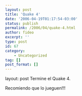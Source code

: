 ```yaml
---
layout: post
title: 'Quake 4'
date: '2006-04-19T01:17:54-03:00'
status: publish
permalink: /2006/04/quake-4.html
author: fideo
excerpt: ''
type: post
id: 67
category:
    - Uncategorized
tag: []
post_format: []
---
```

layout: post
Termine el Quake 4.

Recomiendo que lo jueguen!!!